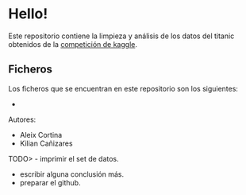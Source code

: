 # Hello!

Este repositorio contiene la limpieza y análisis de los datos del titanic obtenidos de la [competición de kaggle](https://www.kaggle.com/c/titanic).

## Ficheros

Los ficheros que se encuentran en este repositorio son los siguientes:

-  

Autores: 

- Aleix Cortina
- Kilian Cañizares

TODO> - imprimir el set de datos.
 - escribir alguna conclusión más.
 - preparar el github.
